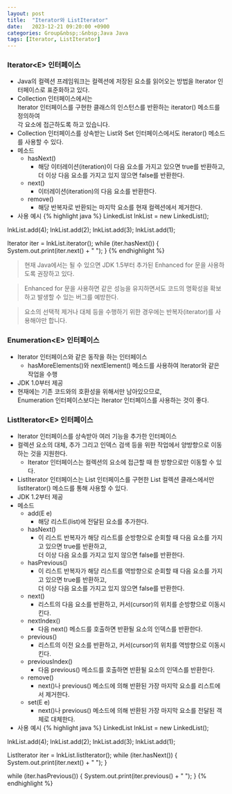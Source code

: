 ```yaml
---
layout: post
title:  "Iterator와 ListIterator"
date:   2023-12-21 09:20:00 +0900
categories: Group&nbsp;:&nbsp;Java Java
tags: [Iterator, ListIterator]
---
```


### Iterator&lt;E> 인터페이스

- Java의 컬렉션 프레임워크는 컬렉션에 저장된 요소를 읽어오는 방법을 Iterator 인터페이스로 표준화하고 있다.
- Collection 인터페이스에서는  
Iterator 인터페이스를 구현한 클래스의 인스턴스를 반환하는 iterator() 메소드를 정의하여  
각 요소에 접근하도록 하고 있습니다.
- Collection 인터페이스를 상속받는 List와 Set 인터페이스에서도 iterator() 메소드를 사용할 수 있다.
- 메소드
    - hasNext()
        - 해당 이터레이션(iteration)이 다음 요소를 가지고 있으면 true를 반환하고,  
        더 이상 다음 요소를 가지고 있지 않으면 false를 반환한다.
    - next()
        - 이터레이션(iteration)의 다음 요소를 반환한다.
    - remove()
        - 해당 반복자로 반환되는 마지막 요소를 현재 컬렉션에서 제거한다.
- 사용 예시
{% highlight java %}
LinkedList<Integer> lnkList = new LinkedList<Integer>();

lnkList.add(4);
lnkList.add(2);
lnkList.add(3);
lnkList.add(1);

Iterator<Integer> iter = lnkList.iterator();
while (iter.hasNext()) {
    System.out.print(iter.next() + " ");
}
{% endhighlight %}

>현재 Java에서는 될 수 있으면 JDK 1.5부터 추가된 Enhanced for 문을 사용하도록 권장하고 있다.

>Enhanced for 문을 사용하면 같은 성능을 유지하면서도 코드의 명확성을 확보하고 발생할 수 있는 버그를 예방한다.

>요소의 선택적 제거나 대체 등을 수행하기 위한 경우에는 반복자(iterator)를 사용해야만 합니다.

### Enumeration&lt;E> 인터페이스

- Iterator 인터페이스와 같은 동작을 하는 인터페이스
    - hasMoreElements()와 nextElement() 메소드를 사용하여 Iterator와 같은 작업을 수행
- JDK 1.0부터 제공
- 현재에는 기존 코드와의 호환성을 위해서만 남아있으므로,  
Enumeration 인터페이스보다는 Iterator 인터페이스를 사용하는 것이 좋다.

### ListIterator&lt;E> 인터페이스

- Iterator 인터페이스를 상속받아 여러 기능을 추가한 인터페이스
- 컬렉션 요소의 대체, 추가 그리고 인덱스 검색 등을 위한 작업에서 양방향으로 이동하는 것을 지원한다.
    - Iterator 인터페이스는 컬렉션의 요소에 접근할 때 한 방향으로만 이동할 수 있다.
- ListIterator 인터페이스는 List 인터페이스를 구현한 List 컬렉션 클래스에서만 listIterator() 메소드를 통해 사용할 수 있다.
- JDK 1.2부터 제공
- 메소드
    - add(E e)
        - 해당 리스트(list)에 전달된 요소를 추가한다.
    - hasNext()
        - 이 리스트 반복자가 해당 리스트를 순방향으로 순회할 때 다음 요소를 가지고 있으면 true를 반환하고,  
        더 이상 다음 요소를 가지고 있지 않으면 false를 반환한다.
    - hasPrevious()
        - 이 리스트 반복자가 해당 리스트를 역방향으로 순회할 때 다음 요소를 가지고 있으면 true를 반환하고,  
        더 이상 다음 요소를 가지고 있지 않으면 false를 반환한다.
    - next()
        - 리스트의 다음 요소를 반환하고, 커서(cursor)의 위치를 순방향으로 이동시킨다.
    - nextIndex()
        - 다음 next() 메소드를 호출하면 반환될 요소의 인덱스를 반환한다.
    - previous()
        - 리스트의 이전 요소를 반환하고, 커서(cursor)의 위치를 역방향으로 이동시킨다.
    - previousIndex()
        - 다음 previous() 메소드를 호출하면 반환될 요소의 인덱스를 반환한다.
    - remove()
        - next()나 previous() 메소드에 의해 반환된 가장 마지막 요소를 리스트에서 제거한다.
    - set(E e)
        - next()나 previous() 메소드에 의해 반환된 가장 마지막 요소를 전달된 객체로 대체한다.
- 사용 예시
{% highlight java %}
LinkedList<Integer> lnkList = new LinkedList<Integer>();

lnkList.add(4);
lnkList.add(2);
lnkList.add(3);
lnkList.add(1);

ListIterator<Integer> iter = lnkList.listIterator();
while (iter.hasNext()) {
    System.out.print(iter.next() + " ");
}

while (iter.hasPrevious()) {
    System.out.print(iter.previous() + " ");
}
{% endhighlight %}